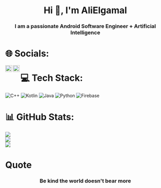 <h1 align="center">Hi 👋, I'm AliElgamal</h1>
<h3 align="center">I am a passionate Android Software Engineer + Artificial Intelligence</h3>

# 🌐 Socials:
<a href="https://linkedin.com/in/ali-elgamal-b4aa7a22a"><img align="left" src="https://raw.githubusercontent.com/username/reponame/branch/foldername/icon.svg" alt=icon width="21px"/></a>
<a href="https://codeforces.com/profile/alideveloperx2"><img align="left" src="https://raw.githubusercontent.com/rahuldkjain/github-profile-readme-generator/master/src/images/icons/Social/codeforces.svg" alt="icon" width="21px"/></a>


# 💻 Tech Stack:
![C++](https://img.shields.io/badge/c++-%2300599C.svg?style=for-the-badge&logo=c%2B%2B&logoColor=white) ![Kotlin](https://img.shields.io/badge/kotlin-%230095D5.svg?style=for-the-badge&logo=kotlin&logoColor=white) ![Java](https://img.shields.io/badge/java-%23ED8B00.svg?style=for-the-badge&logo=java&logoColor=white) ![Python](https://img.shields.io/badge/python-3670A0?style=for-the-badge&logo=python&logoColor=ffdd54) ![Firebase](https://img.shields.io/badge/firebase-%23039BE5.svg?style=for-the-badge&logo=firebase)

# 📊 GitHub Stats:
![](https://github-readme-stats.vercel.app/api?username=AliElgamel9&theme=dark&hide_border=false&include_all_commits=true&count_private=false)<br/>
![](https://github-readme-streak-stats.herokuapp.com/?user=AliElgamel9&theme=dark&hide_border=false)<br/>
![](https://github-readme-stats.vercel.app/api/top-langs/?username=AliElgamel9&theme=dark&hide_border=false&include_all_commits=true&count_private=false&layout=compact)

# Quote
<h3 align="center"> Be kind the world doesn't bear more </h3>

